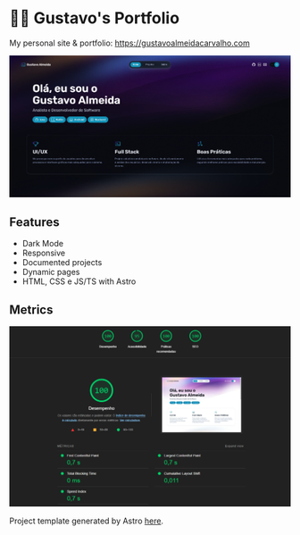 # 👨‍💻 Gustavo's Portfolio

My personal site & portfolio: https://gustavoalmeidacarvalho.com

![Portfolio](./assets/portfolio.png)

## Features

- Dark Mode
- Responsive
- Documented projects
- Dynamic pages
- HTML, CSS e JS/TS with Astro

## Metrics

![Metrics](./assets/metrics.png)

Project template generated by Astro [here](https://github.com/withastro/astro/tree/latest/examples/portfolio).